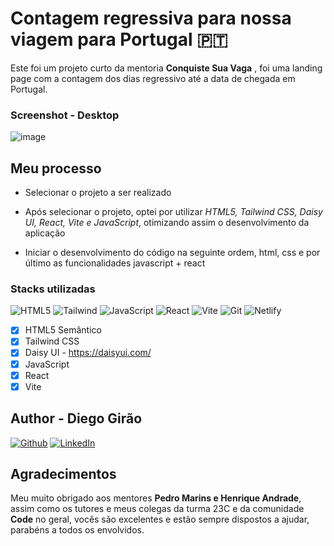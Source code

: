 # Contagem regressiva para nossa viagem para Portugal 🇵🇹

Este foi um projeto curto da mentoria **Conquiste Sua Vaga** , foi uma landing page com a contagem dos dias regressivo até a data de chegada em Portugal.

### **Screenshot - Desktop**

![image](https://user-images.githubusercontent.com/70491871/229601332-4748dbf8-0399-4138-977d-5ed22a96f778.png)

## Meu processo

- Selecionar o projeto a ser realizado

- Após selecionar o projeto, optei por utilizar _HTML5, Tailwind CSS, Daisy UI, React, Vite e JavaScript_, otimizando assim o desenvolvimento da aplicação

- Iniciar o desenvolvimento do código na seguinte ordem, html, css e por último as funcionalidades javascript + react

### Stacks utilizadas

![HTML5](https://img.shields.io/badge/html5-%23E34F26.svg?style=Plastic&logo=html5&logoColor=white) ![Tailwind](https://img.shields.io/badge/tailwind-%231572B6.svg?style=Plastic&logo=tailwindcss&logoColor=white) ![JavaScript](https://img.shields.io/badge/javascript-%23000000.svg?style=Plastic&logo=javascript&logoColor=%23F7DF1E) ![React](https://img.shields.io/badge/react-%2320232a.svg?style=Plastic&logo=react&logoColor=%2361DAFB) ![Vite](https://img.shields.io/badge/vite-%23646CFF.svg?style=Plastic&logo=vite&logoColor=white) ![Git](https://img.shields.io/badge/git-%23F05033.svg?style=Plastic&logo=git&logoColor=white) ![Netlify](https://img.shields.io/badge/netlify-%23000000.svg?style=Plastic&logo=netlify&logoColor=#00C7B7)

- [x] HTML5 Semântico
- [x] Tailwind CSS
- [x] Daisy UI - https://daisyui.com/
- [x] JavaScript
- [x] React
- [x] Vite

## Author - Diego Girão

[![Github](https://img.shields.io/badge/github-%23121011.svg?style=plastic&logo=github&logoColor=white)](https://github.com/diego-girao) [![LinkedIn](https://img.shields.io/badge/linkedin-%230077B5.svg?style=plastic&logo=linkedin&logoColor=white)](https://linkedin.com/in/diego-girao/)

## Agradecimentos

Meu muito obrigado aos mentores **Pedro Marins e Henrique Andrade**, assim como os tutores e meus colegas da turma 23C e da comunidade **Code** no geral, vocês são excelentes e estão sempre dispostos a ajudar, parabéns a todos os envolvidos.
